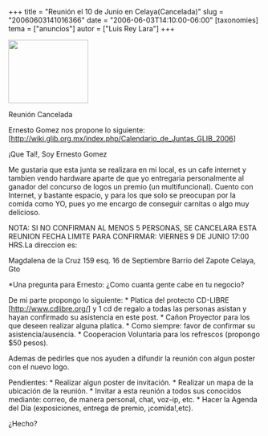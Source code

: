 +++
title = "Reunión el 10 de Junio  en Celaya(Cancelada)"
slug = "20060603141016366"
date = "2006-06-03T14:10:00-06:00"
[taxonomies]
tema = ["anuncios"]
autor = ["Luis Rey Lara"]
+++

<a href="http://glib.org.mx/images/articles/20060603141016366_1_original.jpg" title="Ver imagen sin proporción"><img width="159" height="126" src="http://glib.org.mx/images/articles/20060603141016366_1.jpg" alt=""></a>

Reunión Cancelada

<!-- more -->
Ernesto Gomez nos propone lo
siguiente:\[<a href="http://wiki.glib.org.mx/index.php/Calendario_de_Juntas_GLIB_2006">http://wiki.glib.org.mx/index.php/Calendario_de_Juntas_GLIB_2006</a>\]

¡Que Tal!, Soy Ernesto Gomez

Me gustaria que esta junta se realizara en mi local, es un cafe internet
y tambien vendo hardware aparte de que yo entregaria personalmente al
ganador del concurso de logos un premio (un multifuncional). Cuento con
Internet, y bastante espacio, y para los que solo se preocupan por la
comida como YO, pues yo me encargo de conseguir carnitas o algo muy
delicioso.

NOTA: SI NO CONFIRMAN AL MENOS 5 PERSONAS, SE CANCELARA ESTA REUNION
FECHA LIMITE PARA CONFIRMAR: VIERNES 9 DE JUNIO 17:00 HRS.La direccion
es:

Magdalena de la Cruz 159 esq. 16 de Septiembre Barrio del Zapote Celaya,
Gto

\*Una pregunta para Ernesto: ¿Como cuanta gente cabe en tu negocio?

De mi parte propongo lo siguiente: \* Platica del protecto CD-LIBRE
\[<a href="http://www.cdlibre.org/">http://www.cdlibre.org/</a>\] y 1 cd
de regalo a todas las personas asistan y hayan confirmado su asistencia
en este post. \* Cañon Proyector para los que deseen realizar alguna
platica. \* Como siempre: favor de confirmar su asistencia/ausencia. \*
Cooperacion Voluntaria para los refrescos (propongo $50 pesos).

Ademas de pedirles que nos ayuden a difundir la reunión con algun poster
con el nuevo logo.

Pendientes: \* Realizar algun poster de invitación. \* Realizar un mapa
de la ubicación de la reunión. \* Invitar a esta reunión a todos sus
conocidos mediante: correo, de manera personal, chat, voz-ip, etc. \*
Hacer la Agenda del Día (exposiciones, entrega de premio, ¡comida!,etc).

¿Hecho?
